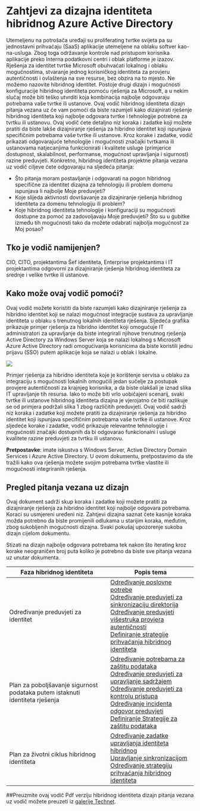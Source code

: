 <properties
    pageTitle="Azure Active Directory hibridnog identiteta zahtjevi dizajna – pregled | Microsoft Azure"
    description="Pregled i sadržaja mape hibridnog identiteta dizajn pitanja vezana uz vodiča"
    documentationCenter=""
    services="active-directory"
    authors="billmath"
    manager="femila"
    editor=""/>

<tags
    ms.service="active-directory"
    ms.devlang="na"
    ms.topic="article"
    ms.tgt_pltfrm="na"
    ms.workload="identity" 
    ms.date="08/08/2016"
    ms.author="billmath"/>

# <a name="azure-active-directory-hybrid-identity-design-considerations"></a>Zahtjevi za dizajna identiteta hibridnog Azure Active Directory

Utemeljenu na potrošača uređaji su proliferating tvrtke svijeta pa su jednostavni prihvaćaju (SaaS) aplikacije utemeljene na oblaku softver kao-na-usluga. Zbog toga održavanje kontrole nad pristupom korisnika aplikacije preko Interna podatkovni centri i oblak platforme je izazov.  Rješenja za identitet tvrtke Microsoft obuhvaćati lokalnog i oblaku mogućnostima, stvaranje jednog korisničkog identiteta za provjeru autentičnosti i ovlaštenja na sve resurse, bez obzira na to mjesto. Ne možemo nazovite hibridnog identitet. Postoje drugi dizajn i mogućnosti konfiguracije hibridnog identiteta pomoću rješenja za Microsoft, a u nekim slučaj može biti teško utvrditi koja kombinacija najbolje odgovaraju potrebama vaše tvrtke ili ustanove. Ovaj vodič hibridnog identiteta dizajn pitanja vezana uz će vam pomoći da biste razumjeli kako dizajnirati rješenje hibridnog identiteta koji najbolje odgovara tvrtke i tehnologije potrebne za tvrtku ili ustanovu.  Ovaj vodič ćete detaljno niz koraka i zadatke koji možete pratiti da biste lakše dizajniranje rješenja za hibridno identitet koji ispunjava specifičnim potrebama vaše tvrtke ili ustanove. Kroz korake i zadatke, vodič prikazati odgovarajuće tehnologije i mogućnosti značajki tvrtkama ili ustanovama natjecanjima funkcionirati i kvalitete usluge (primjerice dostupnost, skalabilnost, performanse, mogućnost upravljanja i sigurnost) razine preduvjeti. Konkretno, hibridnog identiteta projektne pitanja vezana uz vodič ciljeve ćete odgovaraju na sljedeća pitanja: 

- Što pitanja moram postavljanje i odgovarati na pogon hibridnog specifične za identitet dizajna za tehnologiju ili problem domenu ispunjava li najbolje Moje preduvjeti?
- Koje slijeda aktivnosti dovršavanje za dizajniranje rješenja hibridnog identiteta za domenu tehnologiju ili problem? 
- Koje hibridnog identiteta tehnologije i konfiguraciji su mogućnosti dostupne za pomoć za zadovoljavaju Moje preduvjeti? Što su u gubitke između tih mogućnosti tako da možete odabrati najbolja mogućnost za Moj posao?


## <a name="who-is-this-guide-intended-for"></a>Tko je vodič namijenjen?
 CIO, CITO, projektantima Šef identiteta, Enterprise projektantima i IT projektantima odgovorni za dizajniranje rješenja hibridnog identiteta za srednje i velike tvrtke ili ustanove.

## <a name="how-can-this-guide-help-you"></a>Kako može ovaj vodič pomoći? 
Ovaj vodič možete koristiti da biste razumjeli kako dizajniranje rješenja za hibridno identitet koji se nalazi mogućnost integracije sustava za upravljanje identiteta u oblaku s trenutnog lokalnih identiteta rješenja. Sljedeća grafika prikazuje primjer rješenja za hibridno identitet koji omogućuje IT administratori za upravljanje da biste integrirali njihove trenutnog rješenja Active Directory za Windows Server koja se nalazi lokalnog s Microsoft Azure Active Directory radi omogućivanja korisnicima da biste koristili jednu prijavu (SSO) putem aplikacije koja se nalazi u oblak i lokalne.

![](./media/hybrid-id-design-considerations/hybridID-example.png)


Primjer rješenja za hibridno identiteta koje je korištenje servisa u oblaku za integraciju s mogućnosti lokalnih omogućili jedan sučelje za postupak provjere autentičnosti za krajnjeg korisnika, a da biste olakšali je iznad slika IT upravljanje tih resursa. Iako to može biti vrlo uobičajeni scenarij, svaki tvrtke ili ustanove hibridnog identiteta dizajna je vjerojatno će biti razlikuje se od primjera podržali slika 1 zbog različitih preduvjeti. Ovaj vodič sadrži niz koraka i zadatke koji možete pratiti za dizajniranje rješenja za hibridno identitet koji ispunjava specifičnim potrebama vaše tvrtke ili ustanove. Kroz sljedeće korake i zadatke, vodič prikazuje relevantne tehnologije i mogućnosti značajki dostupnih da bi odgovarao funkcionalni i usluge kvalitete razine preduvjeti za tvrtku ili ustanovu.

**Pretpostavke**: imate iskustva s Windows Server, Active Directory Domain Services i Azure Active Directory. U ovom dokumentu, pretpostavimo da ste tražili kako ova rješenja možete svojim potrebama tvrtke vlastite ili mogućnosti integriranih rješenja.

## <a name="design-considerations-overview"></a>Pregled pitanja vezana uz dizajn
Ovaj dokument sadrži skup koraka i zadatke koji možete pratiti za dizajniranje rješenja za hibridno identitet koji najbolje odgovara potrebama. Koraci su usmjereni uređeni niz. Zahtjevi dizajna saznat ćete kasnije koraka možda potrebno da biste promijenili odlukama u starijim koraka, međutim, zbog sukobljenih mogućnosti dizajna. Svaki pokušaj upozorenje sukoba dizajn cijelom dokumentu. 

Stizati na dizajn najbolje odgovara potrebama tek nakon što iterating kroz korake neograničen broj puta koliko je potrebno da biste sve pitanja vezana uz unutar dokumenta. 

| Faza hibridnog identiteta                                             | Popis tema                                                                                                                                                                                       |
|-------------------------------------------------------------------|--------------------------------------------------------------------------------------------------------------------------------------------------------------------------------------------------|
| Određivanje preduvjeti za identitet                                   | [Određivanje poslovne potrebe](active-directory-hybrid-identity-design-considerations-business-needs.md)<br> [Određivanje preduvjeti za sinkronizaciju direktorija](active-directory-hybrid-identity-design-considerations-directory-sync-requirements.md)<br> [Određivanje preduvjeti višestruka provjera autentičnosti](active-directory-hybrid-identity-design-considerations-multifactor-auth-requirements.md)<br> [Definiranje strategije prihvaćanja hibridnog identiteta](active-directory-hybrid-identity-design-considerations-identity-adoption-strategy.md)                       |
| Plan za poboljšavanje sigurnost podataka putem istaknuti identiteta rješenja | [Određivanje potrebama za zaštitu podataka](active-directory-hybrid-identity-design-considerations-dataprotection-requirements.md) <br> [Određivanje preduvjeti za upravljanje sadržajem](active-directory-hybrid-identity-design-considerations-contentmgt-requirements.md)<br> [Određivanje preduvjeti za kontrolu pristupa](active-directory-hybrid-identity-design-considerations-accesscontrol-requirements.md)<br> [Određivanje incidenta odgovor preduvjeti](active-directory-hybrid-identity-design-considerations-incident-response-requirements.md) <br> [Definiranje Strategije za zaštitu podataka](active-directory-hybrid-identity-design-considerations-data-protection-strategy.md)  |
| Plan za životni ciklus hibridnog identiteta                                | [Određivanje zadatke upravljanja identiteta hibridnog](active-directory-hybrid-identity-design-considerations-hybrid-id-management-tasks.md) <br> [Upravljanje sinkronizacijom](active-directory-hybrid-identity-design-considerations-hybrid-id-management-tasks.md)<br> [Određivanje strategiju prihvaćanja hibridnog identiteta](active-directory-hybrid-identity-design-considerations-lifecycle-adoption-strategy.md) |     


##<a name="download-this-guide"></a>Preuzmite ovaj vodič
Pdf verziju hibridnog identiteta dizajn pitanja vezana uz vodič možete preuzeti iz [galerije Technet](https://gallery.technet.microsoft.com/Azure-Hybrid-Identity-b06c8288). 

                                                             

